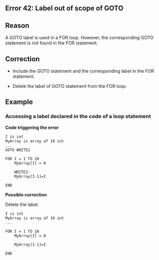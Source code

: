 
## Error 42: Label out of scope of GOTO
			



<a name="NOTE1"></a>
<a name="NOTE1_1"></a>


## Reason
<a name="reason_ELTTEXTE000084"></a>
A GOTO label is used in a FOR loop. However, the corresponding GOTO statement is not found in the FOR statement.

<a name="NOTE2"></a>
<a name="NOTE2_1"></a>


## Correction
<a name="correction_ELTTEXTE000108"></a>


- Include the GOTO statement and the corresponding label in the FOR statement. 

- Delete the label of GOTO statement from the FOR loop.




<a name="NOTE3"></a>
<a name="NOTE3_1"></a>


## Example
<a name="example_ELTTEXTE000132"></a>


### Accessing a label declared in the code of a loop statement 
<a name="accessing_label_declared_the_code_loop_statement_ELTPARAGRAPHE000026"></a>

**Code triggering the error** 


```wl
I is int
MyArray is array of 10 int
...
GOTO WRITE2
 
FOR I = 1 TO 10
	MyArray[I] = 0
 
	WRITE2: 
	MyArray[I-1]=I
 
END
```




**Possible correction**

Delete the label.


```wl
I is int
MyArray is array of 10 int
...
 
FOR I = 1 TO 10
	MyArray[I] = 0
 
	MyArray[I-1]=I
 
END
```




